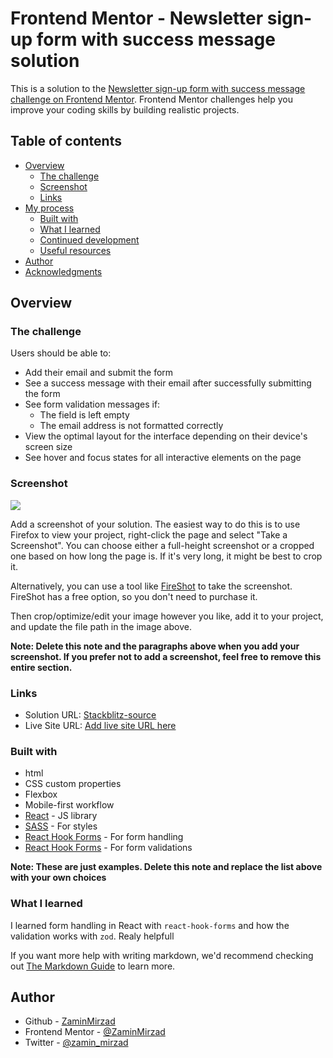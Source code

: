 # Frontend Mentor - Newsletter sign-up form with success message solution

This is a solution to the [Newsletter sign-up form with success message challenge on Frontend Mentor](https://www.frontendmentor.io/challenges/newsletter-signup-form-with-success-message-3FC1AZbNrv). Frontend Mentor challenges help you improve your coding skills by building realistic projects.

## Table of contents

- [Overview](#overview)
  - [The challenge](#the-challenge)
  - [Screenshot](#screenshot)
  - [Links](#links)
- [My process](#my-process)
  - [Built with](#built-with)
  - [What I learned](#what-i-learned)
  - [Continued development](#continued-development)
  - [Useful resources](#useful-resources)
- [Author](#author)
- [Acknowledgments](#acknowledgments)

## Overview

### The challenge

Users should be able to:

- Add their email and submit the form
- See a success message with their email after successfully submitting the form
- See form validation messages if:
  - The field is left empty
  - The email address is not formatted correctly
- View the optimal layout for the interface depending on their device's screen size
- See hover and focus states for all interactive elements on the page

### Screenshot

![](./screenshot.jpg)

Add a screenshot of your solution. The easiest way to do this is to use Firefox to view your project, right-click the page and select "Take a Screenshot". You can choose either a full-height screenshot or a cropped one based on how long the page is. If it's very long, it might be best to crop it.

Alternatively, you can use a tool like [FireShot](https://getfireshot.com/) to take the screenshot. FireShot has a free option, so you don't need to purchase it.

Then crop/optimize/edit your image however you like, add it to your project, and update the file path in the image above.

**Note: Delete this note and the paragraphs above when you add your screenshot. If you prefer not to add a screenshot, feel free to remove this entire section.**

### Links

- Solution URL: [Stackblitz-source](https://stackblitz-starters-lr1zvr.stackblitz.io/?)
- Live Site URL: [Add live site URL here](https://your-live-site-url.com)

### Built with

- html
- CSS custom properties
- Flexbox
- Mobile-first workflow
- [React](https://reactjs.org/) - JS library
- [SASS](https://sass-lang.com/) - For styles
- [React Hook Forms](https://react-hook-form.com/) - For form handling
- [React Hook Forms](https://zod.dev/) - For form validations

**Note: These are just examples. Delete this note and replace the list above with your own choices**

### What I learned

I learned form handling in React with `react-hook-forms` and how the validation works with `zod`. Realy helpfull

If you want more help with writing markdown, we'd recommend checking out [The Markdown Guide](https://www.markdownguide.org/) to learn more.

## Author

- Github - [ZaminMirzad](https://github.com/ZaminMirzad/)
- Frontend Mentor - [@ZaminMirzad](https://www.frontendmentor.io/profile/ZaminMirzad)
- Twitter - [@zamin_mirzad](https://www.twitter.com/zamin_mirzad)

